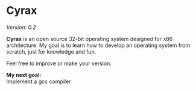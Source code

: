 # Cyrax
<i>Version: 0.2</i>

<b>Cyrax</b> is an open source 32-bit operating system designed for x86 architecture. My goal is to learn how to develop an operating system from scratch, just for knowledge and fun.

Feel free to improve or make your version.

<b>My next goal:</b><br>
Implement a gcc compiler<br>
